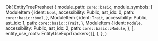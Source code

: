 Ok(
    EntityTreePresheet {
        module_path: `core::basic`,
        module_symbols: [
            ModuleItem {
                ident: `bool`,
                accessibility: Public,
                ast_idx: 0,
                path: `core::basic::bool`,
            },
            ModuleItem {
                ident: `Trait`,
                accessibility: Public,
                ast_idx: 1,
                path: `core::basic::Trait`,
            },
            ModuleItem {
                ident: `Module`,
                accessibility: Public,
                ast_idx: 2,
                path: `core::basic::Module`,
            },
        ],
        entity_use_roots: EntityUseExprTrackers(
            [],
        ),
    },
)